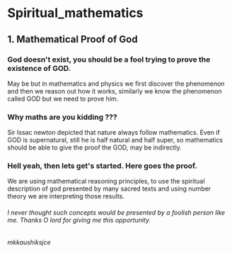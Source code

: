 # Spiritual_mathematics

## 1. Mathematical Proof of God

### God doesn't exist, you should be a fool trying to prove the existence of GOD.

May be but in mathematics and physics we first discover the phenomenon and then we reason out how it works, similarly we know the phenomenon called GOD but we need to prove him.

### Why maths are you kidding ??? 

Sir Issac newton depicted that nature always follow mathematics. Even if GOD is supernatural, still he is half natural and half super, so mathematics should be able to give the proof the GOD, may be indirectly. 

### Hell yeah, then lets get's started. Here goes the proof.

We are using mathematical reasoning principles, to use the spiritual description of god presented by many sacred texts and using number theory we are interpreting those results.




###### I never thought such concepts would be presented by a foolish person like me. Thanks O lord for giving me this opportunity.
###### mkkaushiksjce
